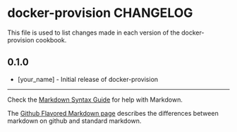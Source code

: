 docker-provision CHANGELOG
==========================

This file is used to list changes made in each version of the docker-provision cookbook.

0.1.0
-----
- [your_name] - Initial release of docker-provision

- - -
Check the [Markdown Syntax Guide](http://daringfireball.net/projects/markdown/syntax) for help with Markdown.

The [Github Flavored Markdown page](http://github.github.com/github-flavored-markdown/) describes the differences between markdown on github and standard markdown.
